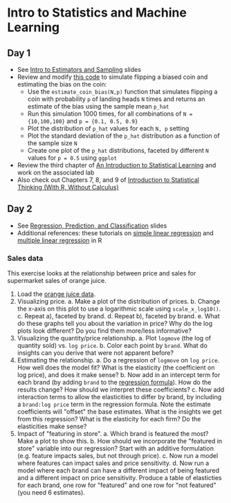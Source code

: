 # Intro to Statistics and Machine Learning
## Day 1
  * See [Intro to Estimators and Sampling](estimators-and-sampling.pptx) slides
  * Review and modify [this code](http://rpubs.com/jhofman/statistical_inference) to simulate flipping a biased coin and estimating the bias on the coin:
    * Use the ``estimate_coin_bias(N,p)`` function that simulates flipping a coin with probability ``p`` of landing heads ``N`` times and returns an estimate of the bias using the sample mean ``p_hat``
	* Run this simulation 1000 times, for all combinations of ``N = {10,100,100}`` and ``p = {0.1, 0.5, 0.9}``
	* Plot the distribution of ``p_hat`` values for each ``N, p`` setting
	* Plot the standard deviation of the ``p_hat`` distribution as a function of the sample size ``N``
	* Create one plot of the ``p_hat`` distributions, faceted by different ``N`` values for ``p = 0.5`` using ``ggplot``
  * Review the third chapter of [An Introduction to Statistical Learning](http://www-bcf.usc.edu/~gareth/ISL/index.html) and work on the associated lab
  * Also check out Chapters 7, 8, and 9 of [Introduction to Statistical Thinking (With R, Without Calculus)](http://pluto.huji.ac.il/~msby/StatThink/)
## Day 2
  * See [Regression, Prediction, and Classification](prediction.pptx) slides
  * Additional references: these tutorials on [simple linear regression](http://www.r-tutor.com/elementary-statistics/simple-linear-regression) and [multiple linear regression](http://www.r-tutor.com/elementary-statistics/multiple-linear-regression) in R
### Sales data
This exercise looks at the relationship between price and sales for supermarket sales of orange juice.
  1. Load the [orange juice data](oj.csv).
  2. Visualizing price.
    a. Make a plot of the distribution of prices.
    b. Change the x-axis on this plot to use a logarithmic scale using ``scale_x_log10()``.
    c. Repeat a), faceted by brand.
    d. Repeat b), faceted by brand.
    e. What do these graphs tell you about the variation in price? Why do the log plots look different? Do you find them more/less informative?
  3. Visualizing the quantity/price relationship.
    a. Plot ``logmove`` (the log of quantity sold) vs. ``log price``. 
    b. Color each point by ``brand``. What do insights can you derive that were not apparent before?
  4.  Estimating the relationship.
    a. Do a regression of ``logmove`` on ``log price``. How well does the model fit? What is the elasticity (the coefficient on log price), and does it make sense?
    b. Now add in an intercept term for each brand (by adding ``brand`` to the [regression formula](http://faculty.chicagobooth.edu/richard.hahn/teaching/formulanotation.pdf)). How do the results change? How should we interpret these coefficients?
    c. Now add interaction terms to allow the elasticities to differ by brand, by including a ``brand:log price`` term in the regression formula. Note the estimate coefficients will "offset" the base estimates. What is the insights we get from this regression? What is the elasticity for each firm? Do the elasticities make sense?
  5. Impact of "featuring in store".
    a. Which brand is featured the most? Make a plot to show this.
    b. How should we incorporate the "featured in store" variable into our regression? Start with an additive formulation (e.g. feature impacts sales, but not through price).
    c. Now run a model where features can impact sales and price sensitivity.
    d. Now run a model where each brand can have a different impact of being featured and a different impact on price sensitivity. Produce a table of elasticties for each brand, one row for "featured" and one row for "not featured" (you need 6 estimates).
